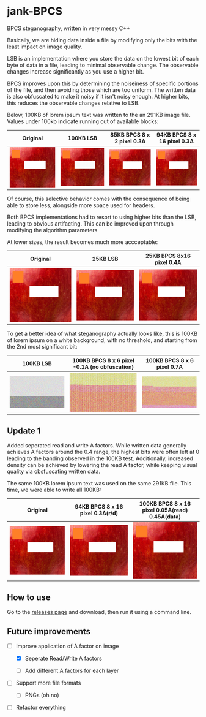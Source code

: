 # jank-BPCS
BPCS steganography, written in very messy C++

Basically, we are hiding data inside a file by modifying only the bits with the least impact on image quality.



LSB is an implementation where you store the data on the lowest bit of each byte of data in a file, leading to minimal observable change. The observable changes increase significantly as you use a higher bit.

BPCS improves upon this by determining the noiseiness of specific portions of the file, and then avoiding those which are too uniform. The written data is also obfuscated to make it noisy if it isn't noisy enough. At higher bits, this reduces the observable changes relative to LSB.

Below, 100KB of lorem ipsum text was written to the an 291KB image file. Values under 100kb indicate running out of available blocks:

| Original | 100KB LSB | 85KB BPCS 8 x 2 pixel 0.3A | 94KB BPCS 8 x 16 pixel 0.3A |
|---|---|---|---|
| ![alt text](https://github.com/plebbbb/jank-BPCS/blob/main/Images/original_image.bmp) | ![alt text](https://github.com/plebbbb/jank-BPCS/blob/main/Images/100kb_LSB_output.bmp) | ![alt text](https://github.com/plebbbb/jank-BPCS/blob/main/Images/85kb_2pxh_0.3A.bmp) | ![alt text](https://github.com/plebbbb/jank-BPCS/blob/main/Images/94kb_16pxh_0.3A.bmp) |

Of course, this selective behavior comes with the consequence of being able to store less, alongside more space used for headers. 

Both BPCS implementations had to resort to using higher bits than the LSB, leading to obvious artifacting. This can be improved upon through modifying the algorithm parameters



At lower sizes, the result becomes much more accceptable:

| Original | 25KB LSB | 25KB BPCS 8x16 pixel 0.4A |
|---|---|---|
| ![alt text](https://github.com/plebbbb/jank-BPCS/blob/main/Images/original_image.bmp) | ![alt text](https://github.com/plebbbb/jank-BPCS/blob/main/Images/25kb_LSB_output.bmp) | ![alt text](https://github.com/plebbbb/jank-BPCS/blob/main/Images/25kb_16pxh_0.4A.bmp) |

To get a better idea of what steganography actually looks like, this is 100KB of lorem ipsum on a white background, with no threshold, and starting from the 2nd most significant bit:

| 100KB LSB | 100KB BPCS 8 x 6 pixel -0.1A (no obfuscation) | 100KB BPCS 8 x 6 pixel 0.7A |
|---|---|---|
| ![alt text](https://github.com/plebbbb/jank-BPCS/blob/main/Images/LSB_100kb_WB.bmp) | ![alt text](https://github.com/plebbbb/jank-BPCS/blob/main/Images/BPCS_6px_-0.1A_WB.bmp) | ![alt text](https://github.com/plebbbb/jank-BPCS/blob/main/Images/BPCS_6px_0.7A_WB.bmp) |

## Update 1
Added seperated read and write A factors. While written data generally achieves A factors around the 0.4 range, the highest bits were often left at 0 leading to the banding observed in the 100KB test. Additionally, increased density can be achieved by lowering the read A factor, while keeping visual quality via obsfuscating written data.

The same 100KB lorem ipsum text was used on the same 291KB file. This time, we were able to write all 100KB: 

| Original | 94KB BPCS 8 x 16 pixel 0.3A(r/d) | 100KB BPCS 8 x 16 pixel 0.05A(read) 0.45A(data) |
|---|---| ---|
| ![alt text](https://github.com/plebbbb/jank-BPCS/blob/main/Images/original_image.bmp) | ![alt text](https://github.com/plebbbb/jank-BPCS/blob/main/Images/94kb_16pxh_0.3A.bmp) | ![alt_text](https://github.com/plebbbb/jank-BPCS/blob/main/Images/100kb_16pxh_D0.05A_W0.045A.bmp) |


## How to use
Go to the [releases page](https://github.com/plebbbb/jank-BPCS/releases) and download, then run it using a command line.

## Future improvements

- [ ] Improve application of A factor on image

  - [x] Seperate Read/Write A factors
  
  - [ ] Add different A factors for each layer
  
- [ ] Support more file formats

  - [ ] PNGs (oh no) 

- [ ] Refactor everything
